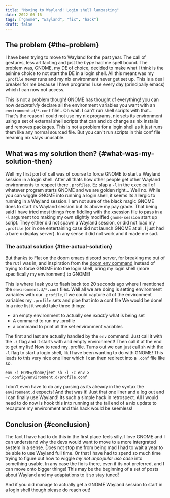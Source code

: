```yaml
---
title: "Moving to Wayland! Login shell lambasting"
date: 2022-06-16
tags: ["gnome", "wayland", "fix", "hack"]
draft: false
---
```


## The problem {#the-problem}

I have been trying to move to Wayland for the past year. The call of gestures,
less artifacting and just the _hype_ had me spell bound. The problem was,
GNOME, my DE of choice, decided to make what I think is the asinine choice to not
start the DE in a login shell. All this meant was my `.profile` never runs and my nix
environment never get set up. This is a deal breaker for me because I have
programs I use every day (principally emacs) which I can now not access.

This is not a problem though! GNOME has thought of everything! you can now
_declarativly_ declare all the environment variables you want with an
`environment.d/*.conf` file!.. Oh wait. I can't run shell scripts with that...
That's
the reason I could not use my nix programs, nix sets its environment using a set of external shell
scripts that can and do change as nix installs and removes packages. This is not
a problem for a login shell as it just runs them like any normal sourced file.
But you can't run scripts in this conf file meaning nix stays unusable.


## What was my solution then? {#what-was-my-solution-then}

Well my first port of call was of course to force GNOME to start a Wayland
session in a login shell. After all thats how other people get other Wayland
environments to respect there `.profiles`. Ez slap a `-l` in the exec call of
whatever program starts GNOME and we are golden right... Well no. While you can
wiggle GNOME into running a login shell, it seems its allergic to running in a
Wayland session. I am not sure of the black magic GNOME does to start its
Wayland session but its above my pay grade.
That being said I have tried most things from fiddling with the xsession file to
pass in a `-l` argument too making my own slightly modified `gnome-session`
start up script. They either did not spawn a Wayland session, or did not load my
`.profile` (or in one entertaining case did not launch GNOME at all, I just had
a bare x display server). In any sense it did not work and it made me sad.


### The actual solution {#the-actual-solution}

But thanks to Flat on the doom emacs discord server, for breaking me out of the
rut I was in, and inspiration from the [doom env command](https://github.com/doomemacs/doomemacs)
Instead of trying to force GNOME into the login shell, bring my login shell
(more specifically my environment) to GNOME!

This is where I ask you to flash back too 20 seconds ago
where I mentioned the `environment.d/*.conf` files. Well all we are doing is setting
environment variables with our `.profile`, if we could capture all of the
environment variables my `.profile` sets and pipe that into a conf file We would
be done! In a nice list it would take three things:

-   an empty environment to actually see _exactly_ what is being set
-   A command to run my .profile
-   a command to print all the set environment variables

The first and last are actually handled by the `env` command!  Just call it with
the `-i` flag and it starts with and empty environment! Then call it at the end
to get my list! Now to read my .profile.
Turns out we can just call `sh` with the `-l` flag to start a login shell, lik I
have been wanting to do with GNOME! This leads to this very nice one liner which
I can then redirect into a `.conf` file like so.

```shell
env -i HOME=/home/jeet sh -l -c env > ~/.config/environment.d/profile.conf
```

I don't even have to do any parsing as its already in the syntax the
`environment.d` expects!
And that was it! Just that one liner and a log out and I can finally use Wayland!
Its such a simple hack in retrospect. All I would need to do now is hook this
into running at the tail end of a nix update to recapture my environment and
this hack would be seemless!


## Conclusion {#conclusion}

The fact I have had to do this in the first place feels silly. I love GNOME and
I can understand why the devs would want to move to a more intergrated system in
a sense. Does not stop me from being mad I had to wait a year to be able to use
Wayland full time. Or that I have had to spend so much time trying to figure out
how to wiggle _my not unpopular use case_ into something usable. In any case the fix is
there, even if its not preferred, and I can move onto bigger things! This may be
the beginning of a set of posts about Wayland and my adaptations to it so stay tuned!

And if you did manage to actually get a GNOME Wayland session to start in a login
shell though please do reach out!
